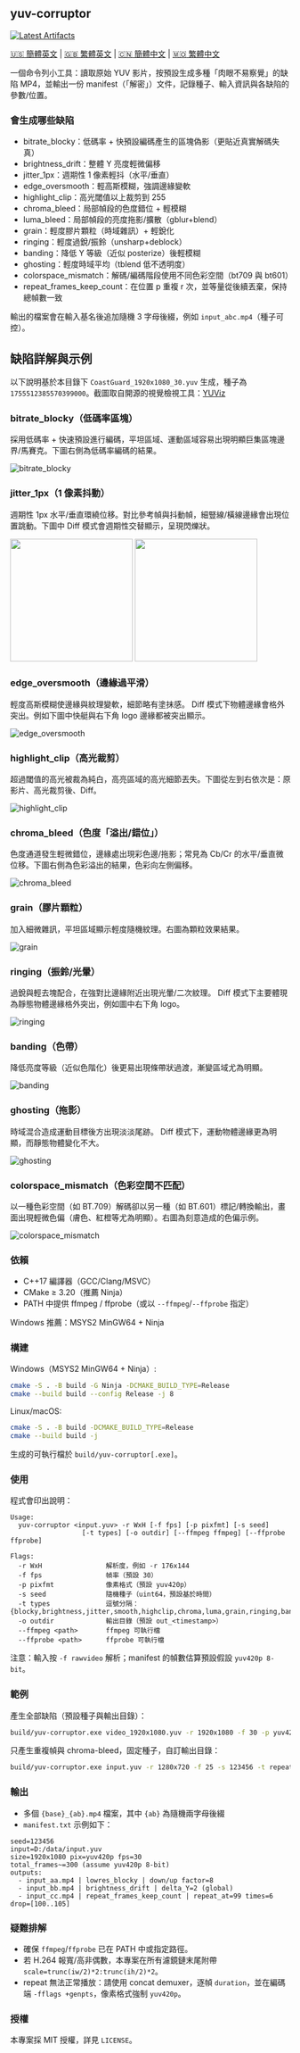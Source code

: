 ## yuv-corruptor  
[![Latest Artifacts](https://img.shields.io/badge/下載-最新構建-blue?style=flat-square&logo=github)](https://github.com/BoningZ/yuv-corruptor/actions/workflows/build-windows.yml)

[:us: 簡體英文](README.en-US.md) | [:uk: 繁體英文](../../README.md) | [:cn: 簡體中文](README.zh-CN.md) | [:macau: 繁體中文](README.zh-Hant.md)

一個命令列小工具：讀取原始 YUV 影片，按預設生成多種「肉眼不易察覺」的缺陷 MP4，並輸出一份 manifest（「解密」）文件，記錄種子、輸入資訊與各缺陷的參數/位置。

### 會生成哪些缺陷
- bitrate_blocky：低碼率 + 快預設編碼產生的區塊偽影（更貼近真實解碼失真）
- brightness_drift：整體 Y 亮度輕微偏移
- jitter_1px：週期性 1 像素輕抖（水平/垂直）
- edge_oversmooth：輕高斯模糊，強調邊緣變軟
- highlight_clip：高光閾值以上裁剪到 255
- chroma_bleed：局部幀段的色度錯位 + 輕模糊
- luma_bleed：局部幀段的亮度拖影/擴散（gblur+blend）
- grain：輕度膠片顆粒（時域雜訊）+ 輕銳化
- ringing：輕度過銳/振鈴（unsharp+deblock）
- banding：降低 Y 等級（近似 posterize）後輕模糊
- ghosting：輕度時域平均（tblend 低不透明度）
- colorspace_mismatch：解碼/編碼階段使用不同色彩空間（bt709 與 bt601）
- repeat_frames_keep_count：在位置 p 重複 r 次，並等量從後續丟棄，保持總幀數一致

輸出的檔案會在輸入基名後追加隨機 3 字母後綴，例如 `input_abc.mp4`（種子可控）。

## 缺陷詳解與示例

以下說明基於本目錄下 `CoastGuard_1920x1080_30.yuv` 生成，種子為 `1755512385570399000`。截圖取自開源的視覺檢視工具：[YUViz](https://github.com/LokiW-03/YUViz)

### bitrate_blocky（低碼率區塊）
採用低碼率 + 快速預設進行編碼，平坦區域、運動區域容易出現明顯巨集區塊邊界/馬賽克。下圖右側為低碼率編碼的結果。

![bitrate_blocky](../../public/bitrate_blocky.png)

### jitter_1px（1 像素抖動）
週期性 1px 水平/垂直環繞位移。對比參考幀與抖動幀，細豎線/橫線邊緣會出現位置跳動。下圖中 Diff 模式會週期性交替顯示，呈現閃爍狀。

<img src="../../public/jitter_off.png" height="220" /> <img src="../../public/jitter_on.png" height="220" />

### edge_oversmooth（邊緣過平滑）
輕度高斯模糊使邊緣與紋理變軟，細節略有塗抹感。
Diff 模式下物體邊緣會格外突出。例如下圖中快艇與右下角 logo 邊緣都被突出顯示。

![edge_oversmooth](../../public/edge_smooth.png)

### highlight_clip（高光裁剪）
超過閾值的高光被裁為純白，高亮區域的高光細節丟失。下圖從左到右依次是：原影片、高光裁剪後、Diff。

![highlight_clip](../../public/highlight_clip.png)

### chroma_bleed（色度「溢出/錯位」）
色度通道發生輕微錯位，邊緣處出現彩色邊/拖影；常見為 Cb/Cr 的水平/垂直微位移。下圖右側為色彩溢出的結果，色彩向左側偏移。

![chroma_bleed](../../public/chroma_bleeding.png)

### grain（膠片顆粒）
加入細微雜訊，平坦區域顯示輕度隨機紋理。右圖為顆粒效果結果。

![grain](../../public/grain.png)

### ringing（振鈴/光暈）
過銳與輕去塊配合，在強對比邊緣附近出現光暈/二次紋理。
Diff 模式下主要體現為靜態物體邊緣格外突出，例如圖中右下角 logo。

![ringing](../../public/ringing.png)

### banding（色帶）
降低亮度等級（近似色階化）後更易出現條帶狀過渡，漸變區域尤為明顯。

![banding](../../public/banding.png)

### ghosting（拖影）
時域混合造成運動目標後方出現淡淡尾跡。
Diff 模式下，運動物體邊緣更為明顯，而靜態物體變化不大。

![ghosting](../../public/ghosting.png)

### colorspace_mismatch（色彩空間不匹配）
以一種色彩空間（如 BT.709）解碼卻以另一種（如 BT.601）標記/轉換輸出，畫面出現輕微色偏（膚色、紅橙等尤為明顯）。右圖為刻意造成的色偏示例。

![colorspace_mismatch](../../public/colourspace.png)

### 依賴
- C++17 編譯器（GCC/Clang/MSVC）
- CMake ≥ 3.20（推薦 Ninja）
- PATH 中提供 ffmpeg / ffprobe（或以 `--ffmpeg`/`--ffprobe` 指定）

Windows 推薦：MSYS2 MinGW64 + Ninja

### 構建
Windows（MSYS2 MinGW64 + Ninja）:
```bash
cmake -S . -B build -G Ninja -DCMAKE_BUILD_TYPE=Release
cmake --build build --config Release -j 8
```

Linux/macOS:
```bash
cmake -S . -B build -DCMAKE_BUILD_TYPE=Release
cmake --build build -j
```

生成的可執行檔於 `build/yuv-corruptor[.exe]`。

### 使用
程式會印出說明：
```
Usage:
  yuv-corruptor <input.yuv> -r WxH [-f fps] [-p pixfmt] [-s seed]
                  [-t types] [-o outdir] [--ffmpeg ffmpeg] [--ffprobe ffprobe]

Flags:
  -r WxH                解析度，例如 -r 176x144
  -f fps                幀率（預設 30）
  -p pixfmt             像素格式（預設 yuv420p）
  -s seed               隨機種子（uint64，預設基於時間）
  -t types              逗號分隔：{blocky,brightness,jitter,smooth,highclip,chroma,luma,grain,ringing,banding,ghosting,colorspace,repeat,all}
  -o outdir             輸出目錄（預設 out_<timestamp>）
  --ffmpeg <path>       ffmpeg 可執行檔
  --ffprobe <path>      ffprobe 可執行檔
```

注意：輸入按 `-f rawvideo` 解析；manifest 的幀數估算預設假設 `yuv420p 8-bit`。

### 範例
產生全部缺陷（預設種子與輸出目錄）：
```bash
build/yuv-corruptor.exe video_1920x1080.yuv -r 1920x1080 -f 30 -p yuv420p
```

只產生重複幀與 chroma-bleed，固定種子，自訂輸出目錄：
```bash
build/yuv-corruptor.exe input.yuv -r 1280x720 -f 25 -s 123456 -t repeat,chroma -o out_test
```

### 輸出
- 多個 `{base}_{ab}.mp4` 檔案，其中 `{ab}` 為隨機兩字母後綴
- `manifest.txt` 示例如下：
```
seed=123456
input=D:/data/input.yuv
size=1920x1080 pix=yuv420p fps=30
total_frames~=300 (assume yuv420p 8-bit)
outputs:
  - input_aa.mp4 | lowres_blocky | down/up factor=8
  - input_bb.mp4 | brightness_drift | delta_Y=2 (global)
  - input_cc.mp4 | repeat_frames_keep_count | repeat_at=99 times=6 drop=[100..105]
```

### 疑難排解
- 確保 `ffmpeg`/`ffprobe` 已在 PATH 中或指定路徑。
- 若 H.264 報寬/高非偶數，本專案在所有濾鏡鏈末尾附帶 `scale=trunc(iw/2)*2:trunc(ih/2)*2`。
- repeat 無法正常播放：請使用 concat demuxer，逐幀 `duration`，並在編碼端 `-fflags +genpts`，像素格式強制 `yuv420p`。

### 授權
本專案採 MIT 授權，詳見 `LICENSE`。



